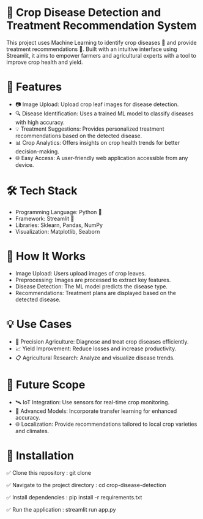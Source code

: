 # 🌾 Crop Disease Detection and Treatment Recommendation System
This project uses Machine Learning to identify crop diseases 🌱 and provide treatment recommendations 🌟. Built with an intuitive interface using Streamlit, it aims to empower farmers and agricultural experts with a tool to improve crop health and yield.

# 🌟 Features
* 📷 Image Upload: Upload crop leaf images for disease detection.
* 🔍 Disease Identification: Uses a trained ML model to classify diseases with high accuracy.
* 💡 Treatment Suggestions: Provides personalized treatment recommendations based on the detected disease.
* 📊 Crop Analytics: Offers insights on crop health trends for better decision-making.
* 🌐 Easy Access: A user-friendly web application accessible from any device.

# 🛠️ Tech Stack
* Programming Language: Python 🐍
* Framework: Streamlit 🚀
* Libraries: Sklearn, Pandas, NumPy
* Visualization: Matplotlib, Seaborn

# 🧩 How It Works
* Image Upload: Users upload images of crop leaves.
* Preprocessing: Images are processed to extract key features.
* Disease Detection: The ML model predicts the disease type.
* Recommendations: Treatment plans are displayed based on the detected disease.

# 💡 Use Cases
* 🌾 Precision Agriculture: Diagnose and treat crop diseases efficiently.
* 📈 Yield Improvement: Reduce losses and increase productivity.
* 📋 Agricultural Research: Analyze and visualize disease trends.

# 🚀 Future Scope
* 🛰️ IoT Integration: Use sensors for real-time crop monitoring.
* 🧠 Advanced Models: Incorporate transfer learning for enhanced accuracy.
* 🌐 Localization: Provide recommendations tailored to local crop varieties and climates.

# 📂 Installation
✅ Clone this repository :
git clone 

✅ Navigate to the project directory :
cd crop-disease-detection  

✅ Install dependencies :
pip install -r requirements.txt 

✅ Run the application :
streamlit run app.py  

